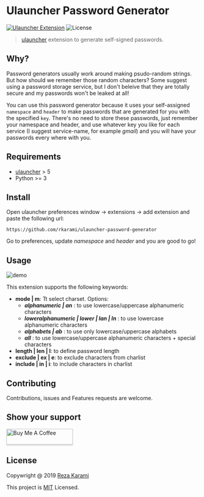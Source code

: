# Ulauncher Password Generator

[![Ulauncher Extension](https://img.shields.io/badge/Ulauncher-Extension-green.svg?style=for-the-badge)](https://ext.ulauncher.io/-/github-rkarami-ulauncher-password-generator)
![License](https://img.shields.io/github/license/rkarami/ulauncher-password-generator.svg?style=for-the-badge)

> [ulauncher](https://ulauncher.io/) extension to generate self-signed passwords.

## Why?

Password generators usually work around making psudo-random strings. But how should we remember those random characters? Some suggest using a password storage service, but I don't beleive that they are totally secure and my passwords won't be leaked at all!

You can use this password generator because it uses your self-assigned `namespace` and `header` to make passwords that are generated for you with the specified `key`. There's no need to store these passwords, just remember your namespace and header, and use whatever key you like for each service (I suggest service-name, for example *gmail*) and you will have your passwords every where with you.

## Requirements

* [ulauncher](https://ulauncher.io/) > 5
* Python >= 3

## Install

Open ulauncher preferences window -> extensions -> add extension and paste the following url:

```https://github.com/rkarami/ulauncher-password-generator```

Go to preferences, update *namespace* and *header* and you are good to go!

## Usage

![demo](demo.gif)


This extension supports the following keywords:

- **mode | m**: Tt select charset. Options:
  - ***alphanumeric | an*** : to use lowercase/uppercase alphanumeric characters
  - ***loweralphanumeric | lower | lan | ln*** : to use lowercase alphanumeric characters
  - ***alphabets | ab*** : to use only lowercase/uppercase alphabets
  - ***all*** : to use lowercase/uppercase alphanumeric characters + special characters
- **length | len | l**: to define password length
- **exclude | ex | e**: to exclude characters from charlist
- **include | in | i**: to include characters in charlist

## Contributing

Contributions, issues and Features requests are welcome.


## Show your support

<a href="https://www.buymeacoffee.com/h7NQu21WT" target="_blank"><img src="https://www.buymeacoffee.com/assets/img/custom_images/orange_img.png" alt="Buy Me A Coffee" style="height: 41px !important;width: 174px !important;box-shadow: 0px 3px 2px 0px rgba(190, 190, 190, 0.5) !important;-webkit-box-shadow: 0px 3px 2px 0px rgba(190, 190, 190, 0.5) !important;" ></a>

## License 

Copywright @ 2019 [Reza Karami](https://github.com/rkarami)

This project is [MIT](LLICENSE) Licensed.
